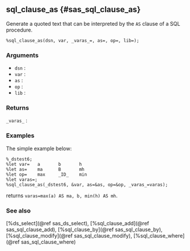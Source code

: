 ## sql_clause_as {#sas_sql_clause_as}
Generate a quoted text that can be interpreted by the `AS` clause of a SQL procedure.

	%sql_clause_as(dsn, var, _varas_=, as=, op=, lib=);

### Arguments
* `dsn` :
* `var` :
* `as` :
* `op` :
* `lib` :

### Returns
`_varas_` : 

### Examples
The simple example below:

	%_dstest6;
	%let var= 	a 		b 		h
	%let as= 	ma 		B 		mh
	%let op= 	max 	_ID_ 	min
	%let varas=;
	%sql_clause_as(_dstest6, &var, as=&as, op=&op, _varas_=varas);

returns `varas=max(a) AS ma, b, min(h) AS mh`.

### See also
[%ds_select](@ref sas_ds_select), [%sql_clause_add](@ref sas_sql_clause_add), [%sql_clause_by](@ref sas_sql_clause_by), 
[%sql_clause_modify](@ref sas_sql_clause_modify), [%sql_clause_where](@ref sas_sql_clause_where)
